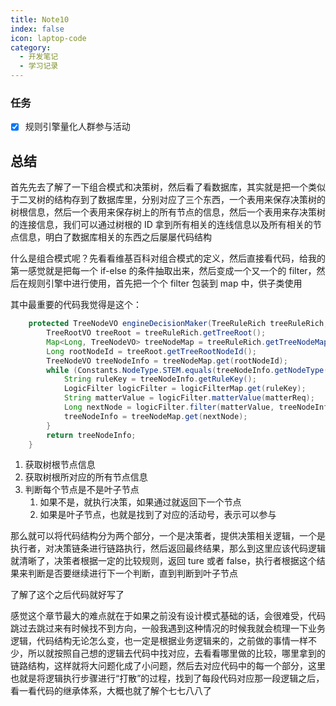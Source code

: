 ```yaml
---
title: Note10
index: false
icon: laptop-code
category:
  - 开发笔记
  - 学习记录
---
```


### 任务

- [x] 规则引擎量化人群参与活动

## 总结

首先先去了解了一下组合模式和决策树，然后看了看数据库，其实就是把一个类似于二叉树的结构存到了数据库里，分别对应了三个东西，一个表用来保存决策树的树根信息，然后一个表用来保存树上的所有节点的信息，然后一个表用来存决策树的连接信息，我们可以通过树根的 ID 拿到所有相关的连线信息以及所有相关的节点信息，明白了数据库相关的东西之后屡屡代码结构

什么是组合模式呢？先看看维基百科对组合模式的定义，然后直接看代码，给我的第一感觉就是把每一个 if-else 的条件抽取出来，然后变成一个又一个的 filter，然后在规则引擎中进行使用，首先把一个个 filter 包装到 map 中，供子类使用

其中最重要的代码我觉得是这个：

```java
    protected TreeNodeVO engineDecisionMaker(TreeRuleRich treeRuleRich, DecisionMatterReq matterReq) {
        TreeRootVO treeRoot = treeRuleRich.getTreeRoot();
        Map<Long, TreeNodeVO> treeNodeMap = treeRuleRich.getTreeNodeMap();
        Long rootNodeId = treeRoot.getTreeRootNodeId();
        TreeNodeVO treeNodeInfo = treeNodeMap.get(rootNodeId);
        while (Constants.NodeType.STEM.equals(treeNodeInfo.getNodeType())) {
            String ruleKey = treeNodeInfo.getRuleKey();
            LogicFilter logicFilter = logicFilterMap.get(ruleKey);
            String matterValue = logicFilter.matterValue(matterReq);
            Long nextNode = logicFilter.filter(matterValue, treeNodeInfo.getTreeNodeLineInfoList());
            treeNodeInfo = treeNodeMap.get(nextNode);
        }
        return treeNodeInfo;
    }
```

1. 获取树根节点信息
2. 获取树根所对应的所有节点信息
3. 判断每个节点是不是叶子节点
   1. 如果不是，就执行决策，如果通过就返回下一个节点
   2. 如果是叶子节点，也就是找到了对应的活动号，表示可以参与

那么就可以将代码结构分为两个部分，一个是决策者，提供决策相关逻辑，一个是执行者，对决策链条进行链路执行，然后返回最终结果，那么到这里应该代码逻辑就清晰了，决策者根据一定的比较规则，返回 ture 或者 false，执行者根据这个结果来判断是否要继续进行下一个判断，直到判断到叶子节点

了解了这个之后代码就好写了

感觉这个章节最大的难点就在于如果之前没有设计模式基础的话，会很难受，代码跳过去跳过来有时候找不到方向，一般我遇到这种情况的时候我就会梳理一下业务逻辑，代码结构无论怎么变，也一定是根据业务逻辑来的，之前做的事情一样不少，所以就按照自己想的逻辑去代码中找对应，去看看哪里做的比较，哪里拿到的链路结构，这样就将大问题化成了小问题，然后去对应代码中的每一个部分，这里也就是将逻辑执行步骤进行“打散”的过程，找到了每段代码对应那一段逻辑之后，看一看代码的继承体系，大概也就了解个七七八八了